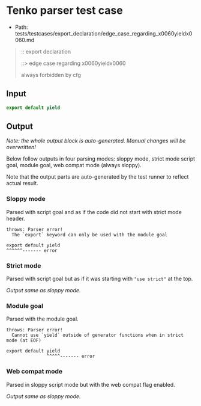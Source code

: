 # Tenko parser test case

- Path: tests/testcases/export_declaration/edge_case_regarding_x0060yieldx0060.md

> :: export declaration
>
> ::> edge case regarding x0060yieldx0060
>
> always forbidden by cfg

## Input

`````js
export default yield
`````

## Output

_Note: the whole output block is auto-generated. Manual changes will be overwritten!_

Below follow outputs in four parsing modes: sloppy mode, strict mode script goal, module goal, web compat mode (always sloppy).

Note that the output parts are auto-generated by the test runner to reflect actual result.

### Sloppy mode

Parsed with script goal and as if the code did not start with strict mode header.

`````
throws: Parser error!
  The `export` keyword can only be used with the module goal

export default yield
^^^^^^------- error
`````

### Strict mode

Parsed with script goal but as if it was starting with `"use strict"` at the top.

_Output same as sloppy mode._

### Module goal

Parsed with the module goal.

`````
throws: Parser error!
  Cannot use `yield` outside of generator functions when in strict mode (at EOF)

export default yield
               ^^^^^------- error
`````


### Web compat mode

Parsed in sloppy script mode but with the web compat flag enabled.

_Output same as sloppy mode._
